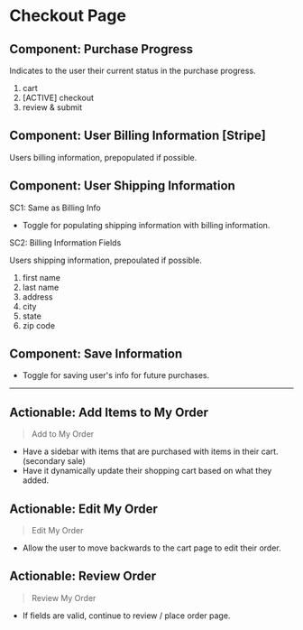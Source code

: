# Checkout Page

## Component: Purchase Progress

Indicates to the user their current status in the purchase progress.

1. cart
2. [ACTIVE] checkout
3. review & submit

## Component: User Billing Information [Stripe]

Users billing information, prepopulated if possible.

## Component: User Shipping Information

SC1: Same as Billing Info

- Toggle for populating shipping information with billing information.

SC2: Billing Information Fields

Users shipping information, prepoulated if possible.

1. first name
2. last name
3. address
4. city
5. state
6. zip code

## Component: Save Information

- Toggle for saving user's info for future purchases.

---
## Actionable: Add Items to My Order
>Add to My Order

- Have a sidebar with items that are purchased with items in their cart. (secondary sale)
- Have it dynamically update their shopping cart based on what they added.


## Actionable: Edit My Order

>Edit My Order

- Allow the user to move backwards to the cart page to edit their order.

## Actionable: Review Order

>Review My Order

- If fields are valid, continue to review / place order page.

